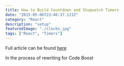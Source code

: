 ```yaml
---
title: How to Build Countdown and Stopwatch Timers
date: "2015-05-06T23:46:37.121Z"
category: "React"
description: "setup"
featuredImage: "./clocks.jpg"
tags: ["React", "Timers"]
---
```


Full article can be found [here](https://medium.com/@peterjd42/building-timers-in-react-stopwatch-and-countdown-bc06486560a2)

In the process of rewriting for Code Boost